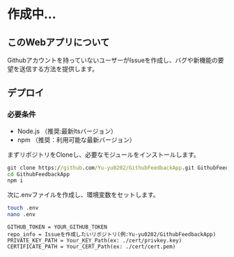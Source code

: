 # 作成中...

## このWebアプリについて
Githubアカウントを持っていないユーザーがIssueを作成し、バグや新機能の要望を送信する方法を提供します。
## デプロイ
### 必要条件
- Node.js （推奨:最新ltsバージョン）
- npm （推奨：利用可能な最新バージョン）

まずリポジトリをCloneし、必要なモジュールをインストールします。
```cmd or bash
git clone https://github.com/Yu-yu0202/GithubFeedbackApp.git GithubFeedbackApp
cd GithubFeedbackApp
npm i
```
次に.envファイルを作成し、環境変数をセットします。
```bash
touch .env
nano .env
```
```.env
GITHUB_TOKEN = YOUR_GITHUB_TOKEN
repo_info = Issueを作成したいリポジトリ(例:Yu-yu0202/GithubFeedbackApp)
PRIVATE_KEY_PATH = Your_KEY_Path(ex: ./cert/privkey.key)
CERTIFICATE_PATH = Your_CERT_Path(ex: ./cert/cert.pem)
```